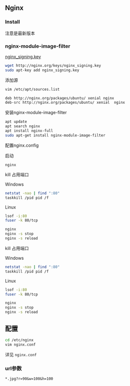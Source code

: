 ## Nginx
### Install

注意是最新版本

### nginx-module-image-filter

[nginx_signing.key](https://blog.csdn.net/hj605635529/article/details/80739335)

```sh
wget http://nginx.org/keys/nginx_signing.key 
sudo apt-key add nginx_signing.key
```

添加源
```sh
vim /etc/apt/sources.list

deb http://nginx.org/packages/ubuntu/ xenial nginx
deb-src http://nginx.org/packages/ubuntu/ xenial  nginx
```

安装nginx-module-image-filter
```sh
apt update
apt search nginx
apt install nginx-full
sudo apt-get install nginx-module-image-filter
```

配置nginx.config

启动
```
nginx
```

kill 占用端口

Windows
```sh
netstat -nao | find ":80"
taskkill /pid pid /f
```

Linux
```sh
lsof -i:80
fuser -k 80/tcp
```

```sh
nginx
nginx -s stop
nginx -s reload
```

kill 占用端口

Windows
```sh
netstat -nao | find ":80"
taskkill /pid pid /f
```

Linux
```sh
lsof -i:80
fuser -k 80/tcp
```

```sh
nginx
nginx -s stop
nginx -s reload
```

## 配置
```sh
cd /etc/nginx
vim nginx.conf
```

详见 ` nginx.conf `

### url参数
```
*.jpg?r=90&w=100&h=100
```